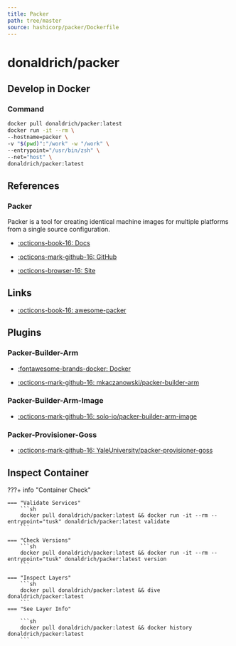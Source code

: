 ```yaml
---
title: Packer
path: tree/master
source: hashicorp/packer/Dockerfile
---
```



# donaldrich/packer

## Develop in Docker

### Command

```sh
docker pull donaldrich/packer:latest
docker run -it --rm \
--hostname=packer \
-v "$(pwd)":"/work" -w "/work" \
--entrypoint="/usr/bin/zsh" \
--net="host" \
donaldrich/packer:latest
```

## References

### Packer

Packer is a tool for creating identical machine images for multiple platforms from a single source configuration.

* [:octicons-book-16: Docs](https://www.packer.io/docs)

* [:octicons-mark-github-16: GitHub](https://github.com/hashicorp/packer)

* [:octicons-browser-16: Site](https://www.packer.io)
## Links

* [:octicons-book-16: awesome-packer](https://github.com/dawitnida/awesome-packer)

## Plugins

### Packer-Builder-Arm

* [:fontawesome-brands-docker: Docker](mkaczanowski/packer-builder-arm)

* [:octicons-mark-github-16: mkaczanowski/packer-builder-arm](https://github.com/mkaczanowski/packer-builder-arm)

### Packer-Builder-Arm-Image

* [:octicons-mark-github-16: solo-io/packer-builder-arm-image](https://github.com/solo-io/packer-builder-arm-image)

### Packer-Provisioner-Goss

* [:octicons-mark-github-16: YaleUniversity/packer-provisioner-goss](https://github.com/YaleUniversity/packer-provisioner-goss)

## Inspect Container

???+ info "Container Check"

    === "Validate Services"
        ```sh
        docker pull donaldrich/packer:latest && docker run -it --rm --entrypoint="tusk" donaldrich/packer:latest validate
        ```

    === "Check Versions"
        ```sh
        docker pull donaldrich/packer:latest && docker run -it --rm --entrypoint="tusk" donaldrich/packer:latest version
        ```

    === "Inspect Layers"
        ```sh
        docker pull donaldrich/packer:latest && dive donaldrich/packer:latest
        ```
    === "See Layer Info"

        ```sh
        docker pull donaldrich/packer:latest && docker history donaldrich/packer:latest
        ```